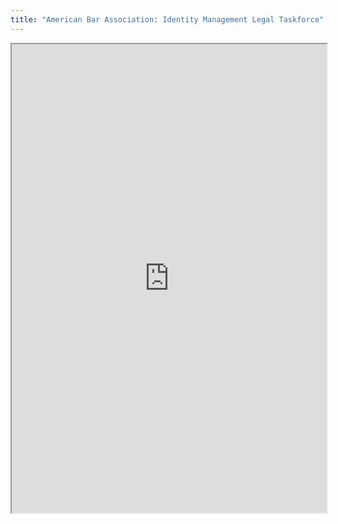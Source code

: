 ```yaml
---
title: "American Bar Association: Identity Management Legal Taskforce"
---
```




<iframe height="750" width="100%" src="https://ewelton.github.io/ktest/wiki.html#American%20Bar%20Association:%20Identity%20Management%20Legal%20Taskforce"></iframe>
